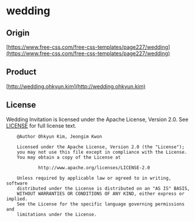 # wedding

## Origin
[https://www.free-css.com/free-css-templates/page227/wedding](https://www.free-css.com/free-css-templates/page227/wedding)

## Product
[http://wedding.ohkyun.kim](http://wedding.ohkyun.kim)

## License
Wedding Invitation is licensed under the Apache License, Version 2.0.
See [LICENSE](LICENSE.txt) for full license text.

        @Author Ohkyun Kim, Jeongim Kwon

        Licensed under the Apache License, Version 2.0 (the "License");
        you may not use this file except in compliance with the License.
        You may obtain a copy of the License at

                http://www.apache.org/licenses/LICENSE-2.0

        Unless required by applicable law or agreed to in writing, software
        distributed under the License is distributed on an "AS IS" BASIS,
        WITHOUT WARRANTIES OR CONDITIONS OF ANY KIND, either express or implied.
        See the License for the specific language governing permissions and
        limitations under the License.